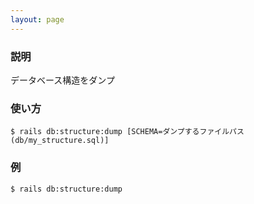 ```yaml
---
layout: page
---
```


### 説明

データベース構造をダンプ

### 使い方

    $ rails db:structure:dump [SCHEMA=ダンプするファイルパス(db/my_structure.sql)]

### 例

    $ rails db:structure:dump
